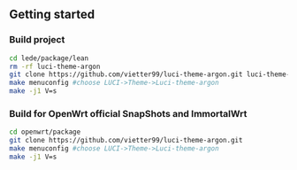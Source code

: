 ## Getting started

### Build project

```bash
cd lede/package/lean
rm -rf luci-theme-argon
git clone https://github.com/vietter99/luci-theme-argon.git luci-theme-argon
make menuconfig #choose LUCI->Theme->Luci-theme-argon
make -j1 V=s
```

### Build for OpenWrt official SnapShots and ImmortalWrt

```bash
cd openwrt/package
git clone https://github.com/vietter99/luci-theme-argon.git
make menuconfig #choose LUCI->Theme->Luci-theme-argon
make -j1 V=s
```





